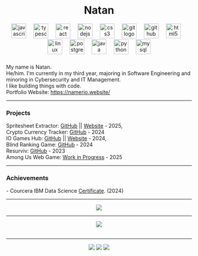 <h1 align="center">Natan</h1>

<div align="center">
  <img src="https://cdn.jsdelivr.net/gh/devicons/devicon/icons/javascript/javascript-original.svg" height="40" alt="javascript logo"  />
  <img width="12" />
  <img src="https://cdn.jsdelivr.net/gh/devicons/devicon/icons/typescript/typescript-original.svg" height="40" alt="typescript logo"  />
  <img width="12" />
  <img src="https://cdn.jsdelivr.net/gh/devicons/devicon/icons/react/react-original.svg" height="40" alt="react logo"  />
  <img width="12" />
  <img src="https://cdn.jsdelivr.net/gh/devicons/devicon/icons/nodejs/nodejs-original.svg" height="40" alt="nodejs logo"  />
  <img width="12" />
  <img src="https://cdn.jsdelivr.net/gh/devicons/devicon/icons/css3/css3-original.svg" height="40" alt="css3 logo"  />
  <img width="12" />
  <img src="https://cdn.jsdelivr.net/gh/devicons/devicon/icons/git/git-original.svg" height="40" alt="git logo"  />
  <img width="12" />
  <img src="https://cdn.jsdelivr.net/gh/devicons/devicon/icons/github/github-original.svg" height="40" alt="github logo"  />
  <img width="12" />
  <img src="https://cdn.jsdelivr.net/gh/devicons/devicon/icons/html5/html5-original.svg" height="40" alt="html5 logo"  />
  <img width="12" />
  <img src="https://cdn.jsdelivr.net/gh/devicons/devicon/icons/linux/linux-original.svg" height="40" alt="linux logo"  />
  <img width="12" />
  <img src="https://cdn.jsdelivr.net/gh/devicons/devicon/icons/postgresql/postgresql-original.svg" height="40" alt="postgresql logo"  />
  <img width="12" />
  <img src="https://cdn.jsdelivr.net/gh/devicons/devicon/icons/java/java-original.svg" height="40" alt="java logo"  />
  <img width="12" />
  <img src="https://cdn.jsdelivr.net/gh/devicons/devicon/icons/python/python-original.svg" height="40" alt="python logo"  />
  <img width="12" />
  <img src="https://cdn.simpleicons.org/mysql/4479A1" height="40" alt="mysql logo"  />
</div>

###


<!-- About Me -->
<p align="center">
  <ul style="list-style-type: none; padding: 0;">
    <li>My name is Natan.</li>
    <li>He/him. I'm currently in my third year, majoring in Software Engineering and minoring in Cybersecurity and IT Management.</li>
    <li>I like building things with code.</li>
    <li>Portfolio Website: <a href="https://namerio.website/" target="_blank">https://namerio.website/</a></li>
  </ul>
</p>


<hr />

### Projects

<div style="text-align: left;">
  <ul style="list-style-type: none; padding: 0;">
    <li>Spritesheet Extractor: <a href="https://github.com/NAMERIO/Spritesheet-Extractor" target="_blank">GitHub</a> || <a href="https://spritesheet-extractor.vercel.app/" target="_blank"> Website</a> - 2025, </li>
    <li>Crypto Currency Tracker: <a href="https://github.com/NAMERIO/cointrack" target="_blank">GitHub</a> - 2024</li>
    <li>IO Games Hub: <a href="https://github.com/NAMERIO/iogames.games" target="_blank">GitHub</a> || <a href="https://iogame.games" target="_blank">Website</a> - 2024, </li>
    <li>Blind Ranking Game: <a href="https://github.com/NAMERIO/Blind-Ranking-Game" target="_blank">GitHub</a> - 2024</li>
    <li>Resurviv: <a href="https://github.com/NAMERIO/resurviv" target="_blank">GitHub</a> - 2023</li>
    <li>Among Us Web Game: <a href="#" target="_blank">Work in Progress</a> - 2025</li>
  </ul>
</div>

<hr />

### Achievements
<div style="text-align: left;">  
    - Courcera IBM Data Science <a href="https://coursera.org/share/f349ac742f8fc92eade8efd30fac04f7">Certificate</a>. (2024)
</div>

<hr />
<!-- GitHub Stats -->
<div align="center">
    <img src="https://github-readme-stats.vercel.app/api?username=NAMERIO&show_icons=true&include_all_commits=true&count_private=true&hide_border=true&bg_color=00000000&text_color=00FF00&title_color=00FF00&icon_color=00FF00">
</div>

<hr />

<!-- Language Stats -->
<div align="center">
    <img src="https://github-readme-stats.vercel.app/api/top-langs/?username=NAMERIO&hide_border=true&layout=compact&theme=tokyonight&bg_color=00000000">
</div>
<br />

<hr />

<!-- Social Badges -->
<div align="center">
    <a href="https://discord.com/invite/vkXCVYbH3V"><img src="https://img.shields.io/badge/discord-%235865F2?style=for-the-badge&logo=discord&logoColor=white" /></a>
    <a href="https://www.youtube.com/@NAMERIO1"><img src="https://img.shields.io/badge/youtube-%23FF0000?style=for-the-badge&logo=youtube&logoColor=white" /></a>
    <a href="mailto:natanberhanu22@gmail.com"><img src="https://img.shields.io/badge/Gmail-%23D14836?style=for-the-badge&logo=gmail&logoColor=white" /></a>
</div>
